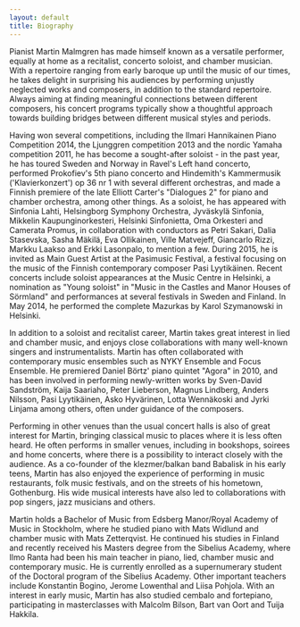 ```yaml
---
layout: default
title: Biography
---
```


Pianist Martin Malmgren has made himself known as a versatile performer, equally at home as a recitalist, concerto soloist, and chamber musician. With a repertoire ranging from early baroque up until the music of our times, he takes delight in surprising his audiences by performing unjustly neglected works and composers, in addition to the standard repertoire. Always aiming at finding meaningful connections between different composers, his concert programs typically show a thoughtful approach towards building bridges between different musical styles and periods. 

  
  

Having won several competitions, including the Ilmari Hannikainen Piano Competition 2014, the Ljunggren competition 2013 and the nordic Yamaha competition 2011, he has become a sought-after soloist - in the past year, he has toured Sweden and Norway in Ravel's Left hand concerto, performed Prokofiev's 5th piano concerto and Hindemith's Kammermusik ('Klavierkonzert') op 36 nr 1 with several different orchestras, and made a Finnish premiere of the late Elliott Carter's "Dialogues 2" for piano and chamber orchestra, among other things. As a soloist, he has appeared with Sinfonia Lahti, Helsingborg Symphony Orchestra, Jyväskylä Sinfonia, Mikkelin Kaupunginorkesteri, Helsinki Sinfonietta, Oma Orkesteri and Camerata Promus, in collaboration with conductors as Petri Sakari, Dalia Stasevska, Sasha Mäkilä, Eva Ollikainen, Ville Matvejeff, Giancarlo Rizzi, Markku Laakso and Erkki Lasonpalo, to mention a few. During 2015, he is invited as Main Guest Artist at the Pasimusic Festival, a festival focusing on the music of the Finnish contemporary composer Pasi Lyytikäinen. Recent concerts include soloist appearances at the Music Centre in Helsinki, a nomination as "Young soloist" in "Music in the Castles and Manor Houses of Sörmland" and performances at several festivals in Sweden and Finland. In May 2014, he performed the complete Mazurkas by Karol Szymanowski in Helsinki.

  
  

In addition to a soloist and recitalist career, Martin takes great interest in lied and chamber music, and enjoys close collaborations with many well-known singers and instrumentalists. Martin has often collaborated with contemporary music ensembles such as NYKY Ensemble and Focus Ensemble. He premiered Daniel Börtz' piano quintet "Agora" in 2010, and has been involved in performing newly-written works by Sven-David Sandström, Kaija Saariaho, Peter Lieberson, Magnus Lindberg, Anders Nilsson, Pasi Lyytikäinen,  Asko Hyvärinen, Lotta Wennäkoski and Jyrki Linjama among others, often under guidance of the composers.
  

  

Performing in other venues than the usual concert halls is also of great interest for Martin, bringing classical music to places where it is less often heard. He often performs in smaller venues, including in bookshops, soirees and home concerts, where there is a possibility to interact closely with the audience. As a co-founder of the klezmer/balkan band Babalisk in his early teens, Martin has also enjoyed the experience of performing in music restaurants, folk music festivals, and on the streets of his hometown, Gothenburg. His wide musical interests have also led to collaborations with pop singers, jazz musicians and others.


  
  
Martin holds a Bachelor of Music from Edsberg Manor/Royal Academy of Music in Stockholm, where he studied piano with Mats Widlund and chamber music with Mats Zetterqvist. He continued his studies in Finland and recently received his Masters degree from the Sibelius Academy, where Ilmo Ranta had been his main teacher in piano, lied, chamber music and contemporary music. He is currently enrolled as a supernumerary student of the Doctoral program of the Sibelius Academy. Other important teachers include Konstantin Bogino, Jerome Lowenthal and Liisa Pohjola. With an interest in early music, Martin has also studied cembalo and fortepiano, participating in masterclasses with Malcolm Bilson, Bart van Oort and Tuija Hakkila.
